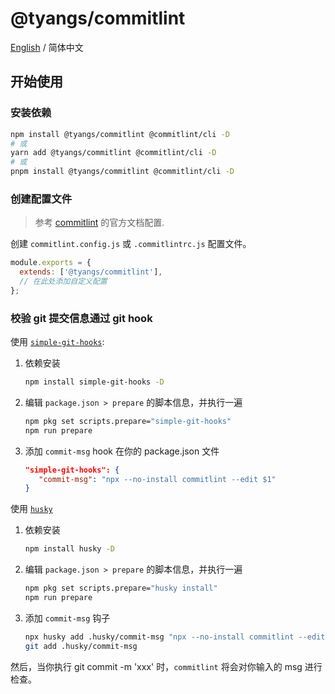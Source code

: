 # @tyangs/commitlint

[English](./README.md) / 简体中文

## 开始使用

### 安装依赖

```bash
npm install @tyangs/commitlint @commitlint/cli -D
# 或
yarn add @tyangs/commitlint @commitlint/cli -D
# 或
pnpm install @tyangs/commitlint @commitlint/cli -D
```

### 创建配置文件

> 参考 [commitlint](https://commitlint.js.org/#/reference-configuration) 的官方文档配置.

创建 `commitlint.config.js` 或 `.commitlintrc.js` 配置文件。

```javascript
module.exports = {
  extends: ['@tyangs/commitlint'],
  // 在此处添加自定义配置
};
```

### 校验 git 提交信息通过 git hook

使用 [`simple-git-hooks`](https://github.com/toplenboren/simple-git-hooks):

1. 依赖安装

   ```bash
   npm install simple-git-hooks -D
   ```

2. 编辑 `package.json > prepare` 的脚本信息，并执行一遍

   ```bash
   npm pkg set scripts.prepare="simple-git-hooks"
   npm run prepare
   ```

3. 添加 `commit-msg` hook 在你的 package.json 文件
   ```json
   "simple-git-hooks": {
      "commit-msg": "npx --no-install commitlint --edit $1"
   }
   ```

使用 [`husky`](https://github.com/typicode/husky)

1. 依赖安装

   ```bash
   npm install husky -D
   ```

2. 编辑 `package.json > prepare` 的脚本信息，并执行一遍

   ```bash
   npm pkg set scripts.prepare="husky install"
   npm run prepare
   ```

3. 添加 `commit-msg` 钩子
   ```bash
   npx husky add .husky/commit-msg "npx --no-install commitlint --edit $1"
   git add .husky/commit-msg
   ```

然后，当你执行 git commit -m 'xxx' 时，`commitlint` 将会对你输入的 msg 进行检查。
